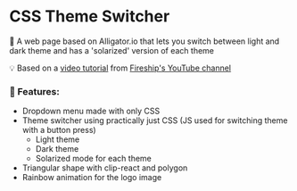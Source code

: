 # CSS Theme Switcher

:scroll: A web page based on Alligator.io that lets you switch between light and dark theme and has a 'solarized' version of each theme

:bulb: Based on a [video tutorial](https://youtu.be/rXuHGLzSmSE) from [Fireship's YouTube channel](https://www.youtube.com/channel/UCsBjURrPoezykLs9EqgamOA)

### :pushpin: Features:
- Dropdown menu made with only CSS
- Theme switcher using practically just CSS (JS used for switching theme with a button press)
  - Light theme
  - Dark theme
  - Solarized mode for each theme
- Triangular shape with clip-react and polygon
- Rainbow animation for the logo image
